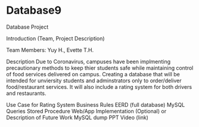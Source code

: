 # Database9
Database Project

Introduction (Team, Project Description)

Team Members: Yuy H., Evette T.H.

Description
Due to Coronavirus, campuses have been implmenting precautionary methods to keep thier students safe while maintaining control of food services delivered on campus.
Creating a database that will be intended for unviersity students and adminstrators only to order/deliver food/restaurant services. 
It will also include a rating system for both drivers and restaurants.







Use Case for Rating System
Business Rules
EERD (full database)
MySQL Queries
Stored Procedure
Web/App Implementation (Optional) or Description of Future Work
MySQL dump
PPT Video (link)
